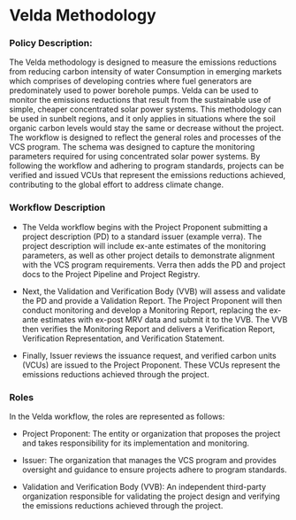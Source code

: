 # Velda Methodology

### Policy Description:


The Velda methodology is designed to measure the emissions reductions from reducing carbon intensity of water Consumption in emerging  markets which comprises of developing contries where fuel generators are predominately used to power borehole pumps. Velda can be used to monitor the emissions reductions that result from the sustainable use of simple, cheaper concentrated solar power systems. This methodology can be used in sunbelt regions, and it only applies in situations where the soil organic carbon levels would stay the same or decrease without the project. The workflow is designed to reflect the general roles and processes of the VCS program. The schema was designed to capture the monitoring parameters required for using concentrated solar power systems. By following the workflow and adhering to program standards, projects can be verified and issued VCUs that represent the emissions reductions achieved, contributing to the global effort to address climate change.



### Workflow Description

- The Velda workflow begins with the Project Proponent submitting a project description (PD) to a standard issuer (example verra). The project description will include  ex-ante  estimates of the monitoring parameters, as well as other project details to demonstrate alignment with the VCS program requirements. Verra then adds the PD and project docs to the Project Pipeline and Project Registry.

- Next, the Validation and Verification Body (VVB) will assess and validate the PD and provide a Validation Report. The Project Proponent will then conduct monitoring and develop a Monitoring Report, replacing the ex-ante estimates with ex-post MRV data and submit it to the VVB. The VVB then verifies the Monitoring Report and delivers a Verification Report, Verification Representation, and Verification Statement.

- Finally, Issuer reviews the issuance request, and verified carbon units (VCUs) are issued to the Project Proponent. These VCUs represent the emissions reductions achieved through the project.

### Roles 
In the Velda workflow, the roles are represented as follows:

- Project Proponent: The entity or organization that proposes the project and takes responsibility for its implementation and monitoring.

- Issuer: The organization that manages the VCS program and provides oversight and guidance to ensure projects adhere to program standards.

- Validation and Verification Body (VVB): An independent third-party organization responsible for validating the project design and verifying the emissions reductions achieved through the project.
